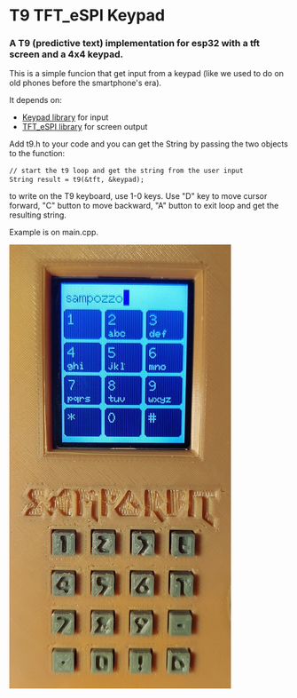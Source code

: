 # T9 TFT_eSPI Keypad
### A T9 (predictive text) implementation for esp32 with a tft screen and a 4x4 keypad.

This is a simple funcion that get input from a keypad (like we used to do on old phones before the smartphone's era).

It depends on:
* [Keypad library](https://github.com/Chris--A/Keypad) for input
* [TFT_eSPI library](https://github.com/Bodmer/TFT_eSPI) for screen output

Add t9.h to your code and you can get the String by passing the two objects to the function:

```
// start the t9 loop and get the string from the user input
String result = t9(&tft, &keypad);
```
to write on the T9 keyboard, use 1-0 keys. Use "D" key to move cursor forward, "C" button to move backward, "A" button to exit loop and get the resulting string.

Example is on main.cpp.



![plot](./images/t9.jpg)

